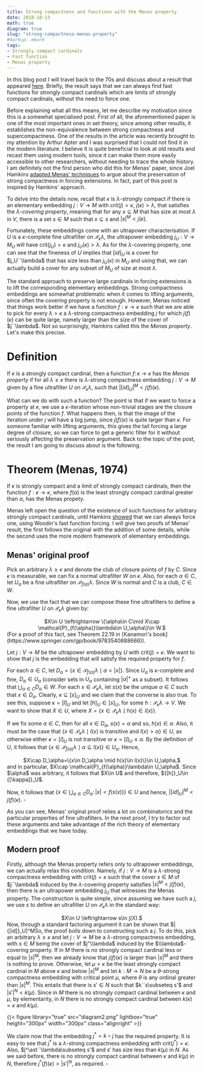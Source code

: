 ```yaml
---
title: Strong compactness and functions with the Menas property
date: 2018-10-13
math: true
diagram: true
slug: "strong-compactness-menas-property"
#markup: mmark
tags:
- Strongly compact cardinals
- Fast function
- Menas property
---
```


In this blog post I will travel back to the 70s and discuss about a result that appeared [here](https://core.ac.uk/download/pdf/82143213.pdf). Briefly, the result says that we can always find fast functions for strongly compact cardinals which are limits of strongly compact cardinals, without the need to force one.

Before explaining what all this means, let me describe my motivation since this is a somewhat specialised post. First of all, the aforementioned paper is one of the most important ones in set theory, since among other results, it establishes the non-equivalence between strong compactness and supercompactness. One of the results in the article was recently brought to my attention by Arthur Apter and I was surprised that I could not find it in the modern literature. I believe it is quite beneficial to look at old results and recast them using modern tools, since it can make them more easily accessible to other researchers, without needing to trace the whole history. I am definitely not the first person who did this for Menas' paper, since Joel Hamkins [adapted Menas' techniques](https://arxiv.org/abs/math/9808012) to argue about the preservation of strong compactness in forcing extensions. In fact, part of this post is inspired by Hamkins' approach.

To delve into the details now, recall that
$\kappa$ is $\lambda$-strongly compact if there is an elementary embedding $j:V\to M$ with $\text{crit}(j)=\kappa$, $j(\kappa)\gt\lambda$, that satisfies the $\lambda$-*covering property*, meaning that for any $x\subseteq M$ that has size at most $\lambda$ in $V$,  there is a set $s\in M$ such that
$x \subseteq s$
and
$|s|^M\lt j(\kappa)$.


Fortunately, these embeddings come with an ultrapower characterisation. If $U$ is a $\kappa$-complete fine ultrafilter on $\mathcal{P}_\kappa \lambda$, the ultrapower embedding $j_U:V \to M_U$ will have $\text{crit}(j_U)=\kappa$ and $j_U(\kappa)>\lambda.$ As for the $\lambda$-covering property, one can see that the fineness of $U$ implies that ${[id]}_U$ is a cover for $j_U``\lambda$ that has size less than $j_U(\kappa)$ in $M_U$ and using that, we can actually build a cover for any subset of $M_U$ of size at most $\lambda$.

The standard approach to preserve large cardinals in forcing extensions is to lift the corresponding elementary embeddings. Strong compactness embeddings are somewhat problematic when it comes to lifting arguments, since often the covering property is not enough. However, Menas noticed that things work better if we have a function $f:\kappa\to \kappa$ such that we are able to pick for every $\lambda>\kappa$ a $\lambda$-strong compactness embedding $j$ for which $j(f)(\kappa)$ can be quite large, namely larger than the size of the cover of $j``\lambda$. Not so surprisingly, Hamkins called this the *Menas property*. Let's make this precise.

Definition
==========

If $\kappa$ is a strongly compact cardinal, then a function $f\colon\kappa\to \kappa$ has the *Menas property* if for all $\lambda\geq\kappa$ there is $\lambda$-strong compactness embedding $j:V\to M$ given by a fine ultrafilter $U$ on $\mathcal{P}_\kappa \lambda$, such that
$|{[id]}_U|^M\lt j(f)(\kappa)$.

What can we do with such a function? The point is that if we want to force a property at $\kappa$, we use a $\kappa$-iteration whose non-trivial stages are the closure points of the function $f$. What happens then, is that the image of the iteration under $j$ will have a big jump, since $j(f)(\kappa)$ is quite larger than $\kappa$. For someone familiar with lifting arguments, this gives the tail forcing a large degree of closure, so we can force to get a generic filter for it without seriously affecting the preservation argument. Back to the topic of the post, the result I am going to discuss about is the following.

Theorem (Menas, 1974)
=====================

If $\kappa$ is strongly compact and a limit of strongly compact cardinals, then the function $f:\kappa\to \kappa$, where $f(\alpha)$ is the least strongly compact cardinal greater than $\alpha$, has the Menas propety.

Menas left open the question of the existence of such functions for arbitrary strongly compact cardinals, until Hamkins [showed](https://arxiv.org/abs/math/9808012) that we can always force one, using Woodin's fast function forcing. I will give two proofs of Menas' result, the first follows the original with the addition of some details, while the second uses the more modern framework of elementary embeddings.

Menas' original proof
---------------------

Pick an arbitrary $\lambda\geq\kappa$ and denote the club of closure points of $f$ by $C$. Since $\kappa$ is measurable, we can fix a normal ultrafilter $W$ on $\kappa$. Also, for each $\alpha\in C$, let $U_\alpha$ be a fine ultrafilter on $\mathcal{P}_{f(\alpha)}\lambda$. Since $W$ is normal and $C$ is a club, $C\in W$.

Now, we use the fact that we can compose these fine ultrafilters to define a fine ultrafilter $U$ on $\mathcal{P}_\kappa\lambda$ given by:
<center>$X\in U \leftrightarrow \{\alpha\in C\mid X\cap \mathcal{P}_{f(\alpha)}\lambda\in U_\alpha\}\in W.$</center>
(For a proof of this fact, see Theorem 22.19 in [Kanamori's book](https://www.springer.com/gp/book/9783540888666)).

Let $j:V\to M$ be the ultrapower embedding by $U$ with $\text{crit}(j)=\kappa$. We want to show that $j$ is the embedding that will satisfy the required property for $f$.

For each $\alpha\in C$, let
$D_\alpha=\{x\in \mathcal{P}_{f(\alpha)}\lambda\mid \alpha\lt|x|\}$.
Since $U_\alpha$ is $\kappa$-complete and fine, $D_\alpha\in U_\alpha$ (consider sets in $U_\alpha$ containing $|\alpha|^+$ as a subset).
It follows that
$\bigcup_{\alpha\in C}D_\alpha\in W$.
For each $x\in \mathcal{P}_\kappa\lambda$, let $s(x)$ be the unique $\alpha\in C$ such that $x\in D_\alpha$. Clearly, $\kappa\subseteq {[s]}_U$ and we claim that the converse is also true. To see this, suppose $\kappa={[l]}_U$ and let ${[h]}_U\in {[s]}_U$, for some $h:\mathcal{P}_\kappa\lambda\to V$. We want to show that $X\in U$, where
$X=\{x\in \mathcal{P}_\kappa\lambda\mid h(x)\in l(x)\}$.


If we fix some $\alpha\in C$, then for all $x\in D_\alpha$, $s(x)=\alpha$ and so, $h(x)\in \alpha$. Also, it must be the case that $\{x\in \mathcal{P}_\kappa\lambda\mid l(x)\text{ is transitive and } l(x)>\alpha\}\in U$, as otherwise either $\kappa={[l]}_U$ is not transitive or $\kappa={[l]}_U\leq \alpha$. By the definition of $U$, it follows that $\{x\in \mathcal{P}_{f(\alpha)}\lambda\mid \alpha\subseteq l(x)\}\in U_\alpha$. Hence,
<center>$X\cap D_\alpha=\{x\in D_\alpha \mid h(x)\in l(x)\}\in U_\alpha,$</center>
and in particular, $X\cap \mathcal{P}_{f(\alpha)}\lambda\in U_\alpha$. Since $\alpha$ was arbitrary, it follows that $X\in U$ and therefore,
${[h]}_U\in {[\kappa]}_U$.

Now, it follows that
$\{x\in\bigcup_{\alpha\in C}D_\alpha \colon |x|\lt f(s(x))\}\in U$
and hence, $|{[id]}_U|^M\lt j(f)(\kappa)$. $\square$

As you can see, Menas' original proof relies a lot on combinatorics and the particular properties of fine ultrafilters. In the next proof, I try to factor out these arguments and take advantage of the rich theory of elementary embeddings that we have today.

Modern proof
------------

Firstly, although the Menas property refers only to ultrapower embeddings, we can actually relax this condition. Namely, if $j:V\to M$ is a $\lambda$-strong compactness embedding with $\text{crit}(j)=\kappa$ such that the cover $s\in M$ of $j``\lambda$ induced by the $\lambda$-covering property satisfies $|s|^M\lt j(f)(\kappa)$, then there is an ultrapower embedding $j_U$ that witnesses the Menas property. The construction is quite simple, since assuming we have such a $j$, we use $s$ to define an ultrafilter $U$ on $\mathcal{P}_\kappa \lambda$ in the standard way:
<center>$X\in U \leftrightarrow s\in j(X).$</center>
Now, through a standard factoring argument it can be shown that $|{[id]}_U|^M<j_U(f)(\kappa)$ (see Theorem 1.12 in [here](https://arxiv.org/abs/math/9808012)).

So, the proof boils down to constructing such a $j$. To do this, pick an arbitrary $\lambda\geq\kappa$ and let $j:V\to M$ be a $\lambda$-strong compactness embedding, with $s\in M$ being the cover of $j"\\lambda$ induced by the $\\lambda$-covering property. If in $M$ there is no strongly compact cardinal less or equal to $|s|^M$, then we already know that $j(f)(\kappa)$ is larger than $|s|^M$ and there is nothing to prove. Otherwise, let $\mu>\kappa$ be the least strongly compact cardinal in $M$ above $\kappa$ and below $|s|^M$ and let $k:M\to N$ be a $\theta$-strong compactness embedding with critical point $\mu$, where $\theta$ is any ordinal greater than $|s|^M$. This entails that there is $s'\in N$ such that $k``s\subseteq s'$ and $|s'|^N\lt k(\mu)$. Since in $M$ there is no strongly compact cardinal between $\kappa$ and $\mu$, by elementarity, in $N$ there is no strongly compact cardinal between $k(\kappa)=\kappa$ and $k(\mu)$.

{{< figure library="true" src="diagram2.png" lightbox="true" height="300px" width="300px" class="alignright" >}}

We claim now that the embedding $j^\ast=k\circ j$ has the required property. It is easy to see that $j^\ast$ is a $\lambda$-strong compactness embedding with $\text{crit}(j^\ast)=\kappa$. Also, $j^\ast``\lambda\subseteq s'$ and $s'$ has size less than $k(\mu)$ in $N$. As we said before, there is no strongly compact cardinal between $\kappa$ and $k(\mu)$ in $N$, therefore $j^\ast(f)(\kappa)>|s'|^N,$ as required. $\square$
